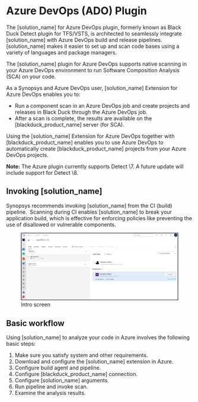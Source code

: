 # Azure DevOps (ADO) Plugin

The [solution_name] for Azure DevOps plugin, formerly known as Black Duck Detect plugin for TFS/VSTS, is architected to seamlessly integrate [solution_name] with Azure DevOps build and release pipelines. [solution_name] makes it easier to set up and scan code bases using a variety of languages and package managers.

The [solution_name] plugin for Azure DevOps supports native scanning in your Azure DevOps environment to run Software Composition Analysis (SCA) on your code.

As a Synopsys and Azure DevOps user, [solution_name] Extension for Azure DevOps enables you to:

- Run a component scan in an Azure DevOps job and create projects and releases in Black Duck through the Azure DevOps job.
- After a scan is complete, the results are available on the [blackduck_product_name] server (for SCA).

Using the [solution_name] Extension for Azure DevOps together with [blackduck_product_name] enables you to use Azure DevOps to automatically create [blackduck_product_name] projects from your Azure DevOps projects.

**Note:** The Azure plugin currently supports Detect \7. A future update will include support for Detect \8.

## Invoking [solution_name]
Synopsys recommends invoking [solution_name] from the CI (build) pipeline.  Scanning during CI enables [solution_name] to break your application build, which is effective for enforcing policies like preventing the use of disallowed or vulnerable components.

   <figure>
    <img src="../azureplugin/images/introscreen.png"
         alt="Intro">
    <figcaption>Intro screen</figcaption>
</figure>

## Basic workflow

Using [solution_name] to analyze your code in Azure involves the following basic steps:

1. Make sure you satisfy system and other requirements.
1. Download and configure the [solution_name] extension in Azure.
1. Configure build agent and pipeline.
1. Configure [blackduck_product_name] connection.
1. Configure [solution_name] arguments.
1. Run pipeline and invoke scan.
1. Examine the analysis results.
